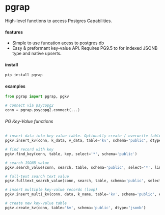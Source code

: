# pgrap
High-level functions to access Postgres Capabilities.

#### features
- Simple to use funcation acess to postgres db
- Easy & preformant key-value API. Requires PG9.5 to for indexed JSONB type and native upserts.

#### install
```sh
pip install pgrap
```

#### examples
```py
from pgrap import pgrap, pgkv

# connect via psycopg2
conn = pgrap.psycopg2.connect(...)
```

###### PG Key-Value functions
```py
# insert data into key-value table. Optionally create / overwrite table.
pgkv.insert_kv(conn, k_data, v_data, table='kv', schema='public', dtype='auto', setup='create')

# find record with key
pgkv.find_key(conn, table, key, select='*', schema='public')

# search JSONB value
pgkv.search_value(conn, search, table, schema='public', select='*', limit=False)

# full-text search text value
pgkv.fulltext_search_value(conn, search, table, schema='public', select='*', limit=False)

# insert multiple key-value records (loop)
pgkv.insert_multi_kv(conn, data, k_name, table='kv', schema='public', dtype='jsonb', setup='create')

# create new key-value table
pgkv.create_kv(conn, table='kv', schema='public', dtype='jsonb')
```

